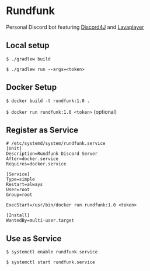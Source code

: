 # Rundfunk
Personal Discord bot featuring [Discord4J](https://github.com/Discord4J/Discord4J) and [Lavaplayer](https://github.com/sedmelluq/lavaplayer)

## Local setup
`$ ./gradlew build`

`$ ./gradlew run --args=<token>`

## Docker Setup
`$ docker build -t rundfunk:1.0 .`

`$ docker run rundfunk:1.0 <token>` (optional)

## Register as Service
```
# /etc/systemd/system/rundfunk.service
[Unit]
Description=Rundfunk Discord Server
After=docker.service
Requires=docker.service

[Service]
Type=simple
Restart=always
User=root
Group=root

ExecStart=/usr/bin/docker run rundfunk:1.0 <token>

[Install]
WantedBy=multi-user.target
```

## Use as Service

`$ systemctl enable rundfunk.service`

`$ systemctl start rundfunk.service`